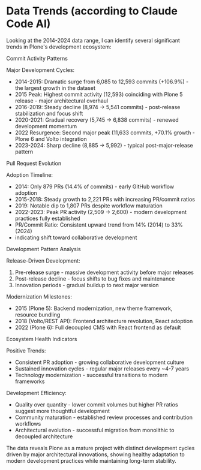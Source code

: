 # Data Trends (according to Claude Code AI)

Looking at the 2014-2024 data range, I can identify several significant trends in Plone's development ecosystem:

Commit Activity Patterns

Major Development Cycles:

- 2014-2015: Dramatic surge from 6,085 to 12,593 commits (+106.9%) - the largest growth in the dataset
- 2015 Peak: Highest commit activity (12,593) coinciding with Plone 5 release - major architectural overhaul
- 2016-2019: Steady decline (8,974 → 5,541 commits) - post-release stabilization and focus shift
- 2020-2021: Gradual recovery (5,745 → 6,838 commits) - renewed development momentum
- 2022 Resurgence: Second major peak (11,633 commits, +70.1% growth - Plone 6 and Volto integration
- 2023-2024: Sharp decline (8,885 → 5,992) - typical post-major-release pattern

Pull Request Evolution

Adoption Timeline:

- 2014: Only 879 PRs (14.4% of commits) - early GitHub workflow adoption
- 2015-2018: Steady growth to 2,221 PRs with increasing PR/commit ratios
- 2019: Notable dip to 1,807 PRs despite workflow maturation
- 2022-2023: Peak PR activity (2,509 → 2,600) - modern development practices fully established
- PR/Commit Ratio: Consistent upward trend from 14% (2014) to 33% (2024)
- indicating shift toward collaborative development

Development Pattern Analysis

Release-Driven Development:

1. Pre-release surge - massive development activity before major releases
2. Post-release decline - focus shifts to bug fixes and maintenance
3. Innovation periods - gradual buildup to next major version

Modernization Milestones:

- 2015 (Plone 5): Backend modernization, new theme framework, resource bundling
- 2018 (Volto/REST API): Frontend architecture revolution, React adoption
- 2022 (Plone 6): Full decoupled CMS with React frontend as default

Ecosystem Health Indicators

Positive Trends:

- Consistent PR adoption - growing collaborative development culture
- Sustained innovation cycles - regular major releases every ~4-7 years
- Technology modernization - successful transitions to modern frameworks

Development Efficiency:

- Quality over quantity - lower commit volumes but higher PR ratios
  suggest more thoughtful development
- Community maturation - established review processes and contribution
  workflows
- Architectural evolution - successful migration from monolithic to
  decoupled architecture

The data reveals Plone as a mature project with distinct development
cycles driven by major architectural innovations, showing healthy
adaptation to modern development practices while maintaining long-term stability.
